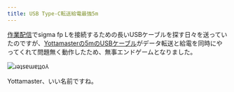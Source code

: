 ```yaml
---
title: USB Type-C転送給電最強5m
---
```

[作業配信](https://www.youtube.com/c/r7kamura)でsigma fp Lを接続するための長いUSBケーブルを探す日々を送っていたのですが、[Yottamasterの5mのUSBケーブル](https://www.amazon.co.jp/dp/B09Y1BY75P)がデータ転送と給電を同時にやってくれて問題無く動作したため、無事エンドゲームとなりました。

![](https://lh3.googleusercontent.com/8igG_FfWYhmd1SfeiOyvQ654Z0DwJapqHbwHWC7Jsyuv_vjfvM2RwAMUALPWcKtoZDEYxnWCjkMKmnkue5N4ALnyKVm6Fk57fLqDQ1kMEgyx3ma7M4qB9RvVGtjkW14MWnCZvz7erj9f7h4xzSsUayY "ɹǝʇsɐɯɐʇʇo⅄")

Yottamaster、いい名前ですね。
